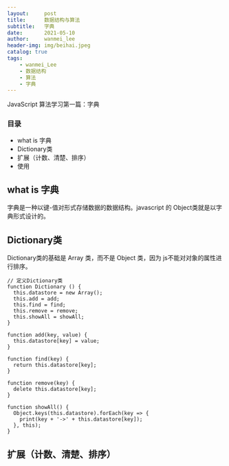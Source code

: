 ```yaml
---
layout:     post
title:      数据结构与算法
subtitle:   字典
date:       2021-05-10
author:     wanmei_lee
header-img: img/beihai.jpeg
catalog: true
tags:
    - wanmei_Lee
    - 数据结构
    - 算法
    - 字典
---
```


JavaScript 算法学习第一篇：字典

### 目录

- what is 字典
- Dictionary类
- 扩展（计数、清楚、排序）
- 使用

## what is 字典
字典是一种以键-值对形式存储数据的数据结构。javascript 的 Object类就是以字典形式设计的。

## Dictionary类

Dictionary类的基础是 Array 类，而不是 Object 类，因为 js不能对对象的属性进行排序。

```
// 定义Dictionary类
function Dictionary () {
  this.datastore = new Array();
  this.add = add;
  this.find = find;
  this.remove = remove;
  this.showAll = showAll;
}

function add(key, value) {
  this.datastore[key] = value;
}

function find(key) {
  return this.datastore[key];
}

function remove(key) {
  delete this.datastore[key];
}

function showAll() {
  Object.keys(this.datastore).forEach(key => {
    print(key + '->' + this.datastore[key]);
  }, this);
}
```

## 扩展（计数、清楚、排序）


